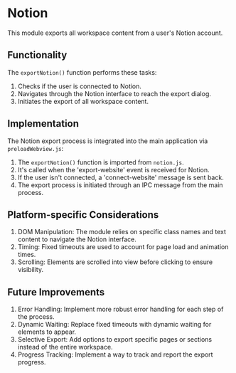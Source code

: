 # Notion

This module exports all workspace content from a user's Notion account.

## Functionality

The `exportNotion()` function performs these tasks:
1. Checks if the user is connected to Notion.
2. Navigates through the Notion interface to reach the export dialog.
3. Initiates the export of all workspace content.

## Implementation

The Notion export process is integrated into the main application via `preloadWebview.js`:
1. The `exportNotion()` function is imported from `notion.js`.
2. It's called when the 'export-website' event is received for Notion.
3. If the user isn't connected, a 'connect-website' message is sent back.
4. The export process is initiated through an IPC message from the main process.

## Platform-specific Considerations

1. DOM Manipulation: The module relies on specific class names and text content to navigate the Notion interface.
2. Timing: Fixed timeouts are used to account for page load and animation times.
3. Scrolling: Elements are scrolled into view before clicking to ensure visibility.

## Future Improvements

1. Error Handling: Implement more robust error handling for each step of the process.
2. Dynamic Waiting: Replace fixed timeouts with dynamic waiting for elements to appear.
3. Selective Export: Add options to export specific pages or sections instead of the entire workspace.
4. Progress Tracking: Implement a way to track and report the export progress.

